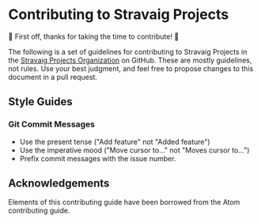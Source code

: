 # Contributing to Stravaig Projects

:tada: First off, thanks for taking the time to contribute! :tada:

The following is a set of guidelines for contributing to Stravaig Projects in the [Stravaig Projects Organization](https://github.com/stravaig-projects) on GitHub. These are mostly guidelines, not rules. Use your best judgment, and feel free to propose changes to this document in a pull request.

## Style Guides

### Git Commit Messages

* Use the present tense ("Add feature" not "Added feature")
* Use the imperative mood ("Move cursor to..." not "Moves cursor to...")
* Prefix commit messages with the issue number.

## Acknowledgements

Elements of this contributing guide have been borrowed from the Atom contributing guide.